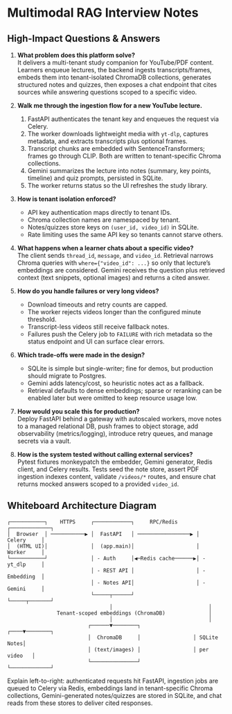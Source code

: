 # Multimodal RAG Interview Notes

## High-Impact Questions & Answers

1. **What problem does this platform solve?**  
   It delivers a multi-tenant study companion for YouTube/PDF content. Learners enqueue lectures, the backend ingests transcripts/frames, embeds them into tenant-isolated ChromaDB collections, generates structured notes and quizzes, then exposes a chat endpoint that cites sources while answering questions scoped to a specific video.

2. **Walk me through the ingestion flow for a new YouTube lecture.**  
   1) FastAPI authenticates the tenant key and enqueues the request via Celery.  
   2) The worker downloads lightweight media with `yt-dlp`, captures metadata, and extracts transcripts plus optional frames.  
   3) Transcript chunks are embedded with SentenceTransformers; frames go through CLIP. Both are written to tenant-specific Chroma collections.  
   4) Gemini summarizes the lecture into notes (summary, key points, timeline) and quiz prompts, persisted in SQLite.  
   5) The worker returns status so the UI refreshes the study library.

3. **How is tenant isolation enforced?**  
   - API key authentication maps directly to tenant IDs.  
   - Chroma collection names are namespaced by tenant.  
   - Notes/quizzes store keys on `(user_id, video_id)` in SQLite.  
   - Rate limiting uses the same API key so tenants cannot starve others.

4. **What happens when a learner chats about a specific video?**  
   The client sends `thread_id`, `message`, and `video_id`. Retrieval narrows Chroma queries with `where={"video_id": ...}` so only that lecture’s embeddings are considered. Gemini receives the question plus retrieved context (text snippets, optional images) and returns a cited answer.

5. **How do you handle failures or very long videos?**  
   - Download timeouts and retry counts are capped.  
   - The worker rejects videos longer than the configured minute threshold.  
   - Transcript-less videos still receive fallback notes.  
   - Failures push the Celery job to `FAILURE` with rich metadata so the status endpoint and UI can surface clear errors.

6. **Which trade-offs were made in the design?**  
   - SQLite is simple but single-writer; fine for demos, but production should migrate to Postgres.  
   - Gemini adds latency/cost, so heuristic notes act as a fallback.  
   - Retrieval defaults to dense embeddings; sparse or reranking can be enabled later but were omitted to keep resource usage low.

7. **How would you scale this for production?**  
   Deploy FastAPI behind a gateway with autoscaled workers, move notes to a managed relational DB, push frames to object storage, add observability (metrics/logging), introduce retry queues, and manage secrets via a vault.

8. **How is the system tested without calling external services?**  
   Pytest fixtures monkeypatch the embedder, Gemini generator, Redis client, and Celery results. Tests seed the note store, assert PDF ingestion indexes content, validate `/videos/*` routes, and ensure chat returns mocked answers scoped to a provided `video_id`.

## Whiteboard Architecture Diagram

```
┌───────────┐    HTTPS     ┌────────────┐     RPC/Redis      ┌─────────────┐
│  Browser  │ ───────────▶ │  FastAPI   │ ─────────────────▶ │   Celery     │
│  (HTML UI)│              │  (app.main)│                    │   Worker     │
└───────────┘              │ - Auth     │◀─Redis cache──────▶│ - yt_dlp     │
                           │ - REST API │                    │ - Embedding  │
                           │ - Notes API│                    │ - Gemini     │
                           └─────┬──────┘                    └─────┬───────┘
                                 │                               │
                Tenant-scoped embeddings (ChromaDB)              │
                                 │                               │
                          ┌──────▼────────┐                 ┌────▼────────┐
                          │  ChromaDB     │                 │ SQLite Notes│
                          │ (text/images) │                 │ per video   │
                          └───────────────┘                 └─────────────┘
```

Explain left-to-right: authenticated requests hit FastAPI, ingestion jobs are queued to Celery via Redis, embeddings land in tenant-specific Chroma collections, Gemini-generated notes/quizzes are stored in SQLite, and chat reads from these stores to deliver cited responses.
